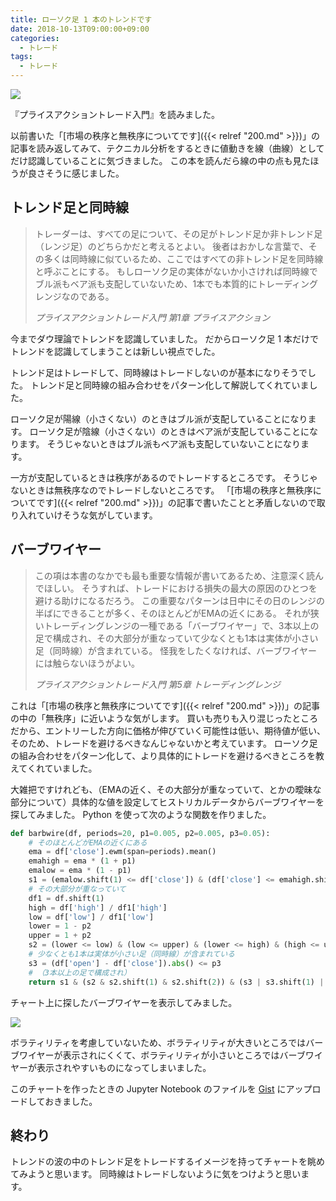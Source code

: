 ```yaml
---
title: ローソク足 1 本のトレンドです
date: 2018-10-13T09:00:00+09:00
categories:
  - トレード
tags:
  - トレード
---
```


[![](https://images-na.ssl-images-amazon.com/images/I/51Gj04YDOeL.jpg)](https://www.amazon.co.jp/dp/4775971735/)

『プライスアクショントレード入門』を読みました。

<!--more-->

以前書いた「[市場の秩序と無秩序についてです]({{< relref "200.md" >}})」の記事を読み返してみて、テクニカル分析をするときに値動きを線（曲線）としてだけ認識していることに気づきました。
この本を読んだら線の中の点も見たほうが良さそうに感じました。

## トレンド足と同時線

> トレーダーは、すべての足について、その足がトレンド足か非トレンド足（レンジ足）のどちらかだと考えるとよい。
> 後者はおかしな言葉で、その多くは同時線に似ているため、ここではすべての非トレンド足を同時線と呼ぶことにする。
> もしローソク足の実体がないか小さければ同時線でブル派もベア派も支配していないため、1本でも本質的にトレーディングレンジなのである。
>
> <cite>プライスアクショントレード入門 第1章 プライスアクション</cite>

今までダウ理論でトレンドを認識していました。
だからローソク足 1 本だけでトレンドを認識してしまうことは新しい視点でした。

トレンド足はトレードして、同時線はトレードしないのが基本になりそうでした。
トレンド足と同時線の組み合わせをパターン化して解説してくれていました。

ローソク足が陽線（小さくない）のときはブル派が支配していることになります。
ローソク足が陰線（小さくない）のときはベア派が支配していることになります。
そうじゃないときはブル派もベア派も支配していないことになります。

一方が支配しているときは秩序があるのでトレードするところです。
そうじゃないときは無秩序なのでトレードしないところです。
「[市場の秩序と無秩序についてです]({{< relref "200.md" >}})」の記事で書いたことと矛盾しないので取り入れていけそうな気がしています。

## バーブワイヤー

> この項は本書のなかでも最も重要な情報が書いてあるため、注意深く読んでほしい。
> そうすれば、トレードにおける損失の最大の原因のひとつを避ける助けになるだろう。
> この重要なパターンは日中にその日のレンジの半ばにできることが多く、そのほとんどがEMAの近くにある。
> それが狭いトレーディングレンジの一種である「バーブワイヤー」で、3本以上の足で構成され、その大部分が重なっていて少なくとも1本は実体が小さい足（同時線）が含まれている。
> 怪我をしたくなければ、バーブワイヤーには触らないほうがよい。
>
> <cite>プライスアクショントレード入門 第5章 トレーディングレンジ</cite>

これは「[市場の秩序と無秩序についてです]({{< relref "200.md" >}})」の記事の中の「無秩序」に近いような気がします。
買いも売りも入り混じったところだから、エントリーした方向に価格が伸びていく可能性は低い、期待値が低い、そのため、トレードを避けるべきなんじゃないかと考えています。
ローソク足の組み合わせをパターン化して、より具体的にトレードを避けるべきところを教えてくれていました。

大雑把ですけれども、（EMAの近く、その大部分が重なっていて、とかの曖昧な部分について）具体的な値を設定してヒストリカルデータからバーブワイヤーを探してみました。
Python を使って次のような関数を作りました。

```python
def barbwire(df, periods=20, p1=0.005, p2=0.005, p3=0.05):
    # そのほとんどがEMAの近くにある
    ema = df['close'].ewm(span=periods).mean()
    emahigh = ema * (1 + p1)
    emalow = ema * (1 - p1)
    s1 = (emalow.shift(1) <= df['close']) & (df['close'] <= emahigh.shift(1))
    # その大部分が重なっていて
    df1 = df.shift(1)
    high = df['high'] / df1['high']
    low = df['low'] / df1['low']
    lower = 1 - p2
    upper = 1 + p2
    s2 = (lower <= low) & (low <= upper) & (lower <= high) & (high <= upper)
    # 少なくとも1本は実体が小さい足（同時線）が含まれている
    s3 = (df['open'] - df['close']).abs() <= p3
    # （3本以上の足で構成され）
    return s1 & (s2 & s2.shift(1) & s2.shift(2)) & (s3 | s3.shift(1) | s3.shift(2))
```

チャート上に探したバーブワイヤーを表示してみました。

![](/img/203-01.png)

ボラティリティを考慮していないため、ボラティリティが大きいところではバーブワイヤーが表示されにくくて、ボラティリティが小さいところではバーブワイヤーが表示されやすいものになってしまいました。

このチャートを作ったときの Jupyter Notebook のファイルを [Gist](https://gist.github.com/va2577/d610a9add8bf028891208c8d924d1b47) にアップロードしておきました。

## 終わり

トレンドの波の中のトレンド足をトレードするイメージを持ってチャートを眺めてみようと思います。
同時線はトレードしないように気をつけようと思います。
